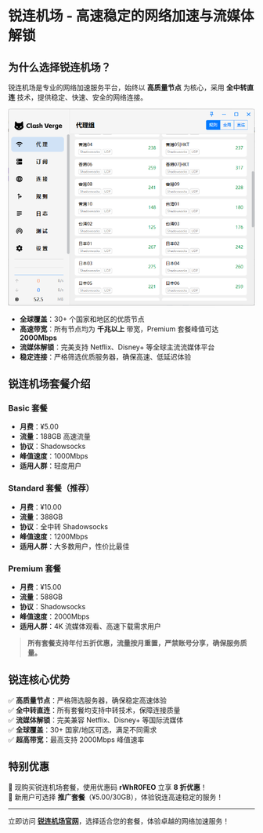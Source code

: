 # 锐连机场 - 高速稳定的网络加速与流媒体解锁

## 为什么选择锐连机场？

锐连机场是专业的网络加速服务平台，始终以 **高质量节点** 为核心，采用 **全中转直连** 技术，提供稳定、快速、安全的网络连接。

![锐连机场](/1742955027.png)

- **全球覆盖**：30+ 个国家和地区的优质节点
- **高速带宽**：所有节点均为 **千兆以上** 带宽，Premium 套餐峰值可达 **2000Mbps**
- **流媒体解锁**：完美支持 Netflix、Disney+ 等全球主流流媒体平台
- **稳定连接**：严格筛选优质服务器，确保高速、低延迟体验

## 锐连机场套餐介绍

### Basic 套餐
- **月费**：¥5.00
- **流量**：188GB 高速流量
- **协议**：Shadowsocks
- **峰值速度**：1000Mbps
- **适用人群**：轻度用户

### Standard 套餐（推荐）
- **月费**：¥10.00
- **流量**：388GB
- **协议**：全中转 Shadowsocks
- **峰值速度**：1200Mbps
- **适用人群**：大多数用户，性价比最佳

### Premium 套餐
- **月费**：¥15.00
- **流量**：588GB
- **协议**：Shadowsocks
- **峰值速度**：2000Mbps
- **适用人群**：4K 流媒体观看、高速下载需求用户

> **所有套餐支持年付五折优惠，流量按月重置，严禁账号分享，确保服务质量。**

## 锐连核心优势

✅ **高质量节点**：严格筛选服务器，确保稳定高速体验  
✅ **全中转直连**：所有套餐均支持中转技术，保障连接质量  
✅ **流媒体解锁**：完美兼容 Netflix、Disney+ 等国际流媒体  
✅ **全球覆盖**：30+ 国家/地区可选，满足不同需求  
✅ **超高带宽**：最高支持 2000Mbps 峰值速率  

## **特别优惠**

🔹 现购买锐连机场套餐，使用优惠码 **rWhR0FEO** 立享 **8 折优惠**！  
🔹 新用户可选择 **推广套餐**（¥5.00/30GB），体验锐连高速稳定的服务！

---

立即访问 **[锐连机场官网](https://jump.p6p.net/302)**，选择适合您的套餐，体验卓越的网络加速服务！

